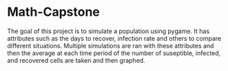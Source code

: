 # Math-Capstone
The goal of this project is to simulate a population using pygame.
It has attributes such as the days to recover, infection rate and others to compare different situations.
Multiple simulations are ran with these attributes and then the average at each time period of the number of suseptible, infected, and recovered cells are taken and then graphed.
